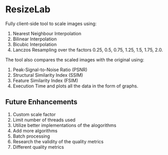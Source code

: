 # ResizeLab
Fully client-side tool to scale images using:
1. Nearest Neighbour Interpolation
2. Bilinear Interpolation
3. Bicubic Interpolation
4. Lanczos Resampling
over the factors 0.25, 0.5, 0.75, 1.25, 1.5, 1.75, 2.0.

The tool also compares the scaled images with the original using:
1. Peak-Signal-to-Noise Ratio (PSNR)
2. Structural Similarity Index (SSIM)
3. Feature Similarity Index (FSIM)
4. Execution Time
and plots all the data in the form of graphs. 

## Future Enhancements
1. Custom scale factor
2. Limit number of threads used
3. Utilize better implementations of the alogorithms
4. Add more algorithms
5. Batch processing
6. Research the validity of the quality metrics
7. Different quality metrics
